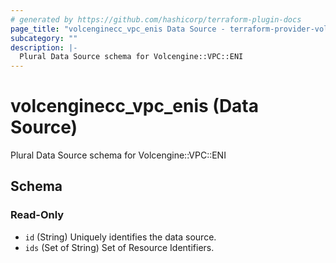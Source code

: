 ```yaml
---
# generated by https://github.com/hashicorp/terraform-plugin-docs
page_title: "volcenginecc_vpc_enis Data Source - terraform-provider-volcenginecc"
subcategory: ""
description: |-
  Plural Data Source schema for Volcengine::VPC::ENI
---
```


# volcenginecc_vpc_enis (Data Source)

Plural Data Source schema for Volcengine::VPC::ENI



<!-- schema generated by tfplugindocs -->
## Schema

### Read-Only

- `id` (String) Uniquely identifies the data source.
- `ids` (Set of String) Set of Resource Identifiers.
